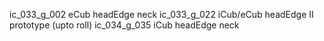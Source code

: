 ic_033_g_002	eCub headEdge neck
ic_033_g_022	iCub/eCub headEdge II prototype (upto roll)
ic_034_g_035	iCub headEdge neck